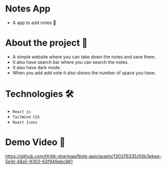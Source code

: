 # Notes App
- A app to add notes 📒

# About the project 🎯
- A simple website where you can take down the notes and save them.
- It also have search bar where you can search the notes.
- It also have dark mode.
- When you add add note it also shows the number of space you have.

# Technologies 🛠
- `React js`
- `TailWind CSS`
- `React Icons`

# Demo Video 🎥

https://github.com/Hritik-sharmaa/Note-app/assets/130376335/93b3ebee-5e1d-48a5-9302-63f946ebc861

